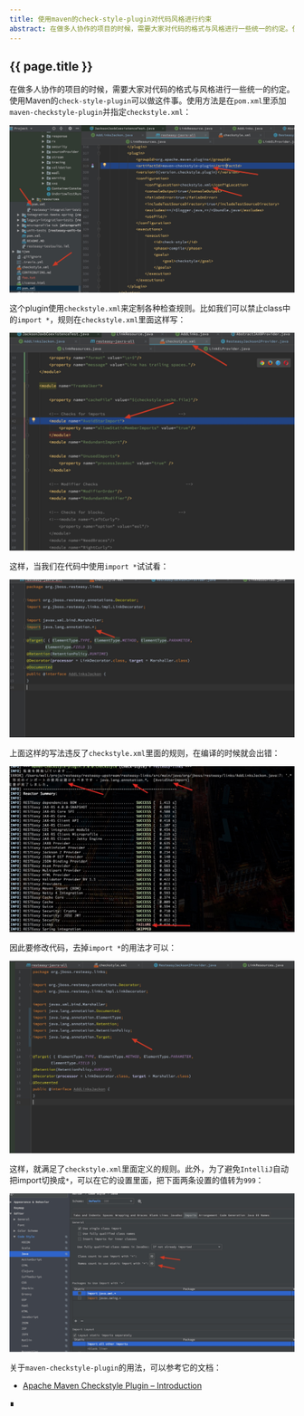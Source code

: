 ```yaml
---
title: 使用maven的check-style-plugin对代码风格进行约束
abstract: 在做多人协作的项目的时候，需要大家对代码的格式与风格进行一些统一的约定。使用Maven的`check-style-plugin`可以做这件事。
---
```


## {{ page.title }}


在做多人协作的项目的时候，需要大家对代码的格式与风格进行一些统一的约定。使用Maven的`check-style-plugin`可以做这件事。使用方法是在`pom.xml`里添加`maven-checkstyle-plugin`并指定`checkstyle.xml`：

![](https://raw.githubusercontent.com/liweinan/blogpicbackup/master/data/33612E2D-40C0-4994-BF26-6A96F40F6F25.png)

这个plugin使用`checkstyle.xml`来定制各种检查规则。比如我们可以禁止class中的`import *`，规则在`checkstyle.xml`里面这样写：

![](https://raw.githubusercontent.com/liweinan/blogpicbackup/master/data/395C5E8E-9637-46A3-A422-33AE5C099BA8.png)

这样，当我们在代码中使用`import *`试试看：

![](https://raw.githubusercontent.com/liweinan/blogpicbackup/master/data/4DE36665-A12A-4979-9541-9CE5315E004D.png)

上面这样的写法违反了`checkstyle.xml`里面的规则，在编译的时候就会出错：

![](https://raw.githubusercontent.com/liweinan/blogpicbackup/master/data/6103A185-960A-4F6B-A9EA-4D4AF6CF039F.png)

因此要修改代码，去掉`import *`的用法才可以：

![](https://raw.githubusercontent.com/liweinan/blogpicbackup/master/data/8A3E4C4A-6623-4D0B-8412-00099098393E.png)

这样，就满足了`checkstyle.xml`里面定义的规则。此外，为了避免`IntelliJ`自动把import切换成`*`，可以在它的设置里面，把下面两条设置的值转为`999`：

![](https://raw.githubusercontent.com/liweinan/blogpicbackup/master/data/B17C386F-D306-47BF-AED8-F6510581A718.png)

关于`maven-checkstyle-plugin`的用法，可以参考它的文档：

- [Apache Maven Checkstyle Plugin – Introduction](https://maven.apache.org/plugins/maven-checkstyle-plugin/)

∎



